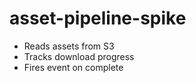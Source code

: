 # asset-pipeline-spike

- Reads assets from S3
- Tracks download progress
- Fires event on complete
